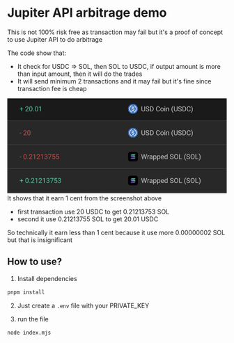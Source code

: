 # Jupiter API arbitrage demo

This is not 100% risk free as transaction may fail but it's a proof of concept to use Jupiter API to do arbitrage

The code show that:
- It check for USDC => SOL, then SOL to USDC, if output amount is more than input amount, then it will do the trades
- It will send minimum 2 transactions and it may fail but it's fine since transaction fee is cheap

![example](/images/example.png)
It shows that it earn 1 cent from the screenshot above
- first transaction use 20 USDC to get 0.21213753 SOL
- second it use 0.21213755 SOL to get 20.01 USDC

So technically it earn less than 1 cent because it use more 0.00000002 SOL but that is insignificant

## How to use?
1. Install dependencies
```sh
pnpm install
```

2.  Just create a `.env` file with your PRIVATE_KEY

3. run the file
```sh
node index.mjs
```
